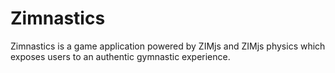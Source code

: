 # Zimnastics
Zimnastics is a game application powered by ZIMjs and ZIMjs physics which exposes users to an authentic gymnastic experience.
